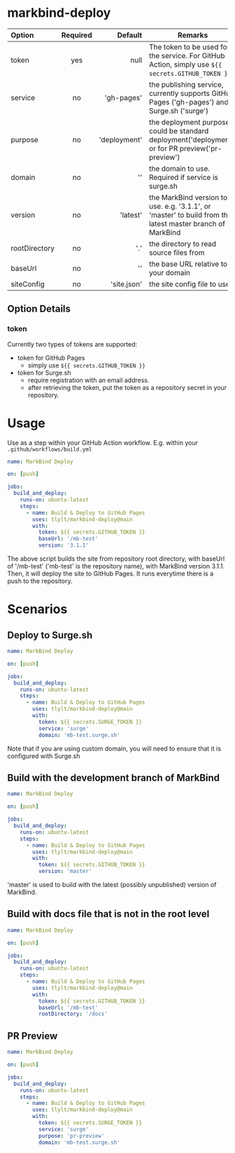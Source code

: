 # markbind-deploy

Option        | Required |      Default | Remarks
:-------------|:--------:|-------------:|----------------------------------------------------------------------------------------------------------
token         |   yes    |         null | The token to be used for the service. For GitHub Action, simply use `${{ secrets.GITHUB_TOKEN }}`.
service       |    no    |   'gh-pages' | the publishing service, currently supports GitHub Pages ('gh-pages') and Surge.sh ('surge')
purpose       |    no    | 'deployment' | the deployment purpose, could be standard deployment('deployment') or for PR preview('pr-preview')
domain        |    no    |           '' | the domain to use. Required if service is surge.sh
version       |    no    |     'latest' | the MarkBind version to use. e.g. '3.1.1', or 'master' to build from the latest master branch of MarkBind
rootDirectory |    no    |          '.' | the directory to read source files from
baseUrl       |    no    |           '' | the base URL relative to your domain
siteConfig    |    no    |  'site.json' | the site config file to use

## Option Details

### token
Currently two types of tokens are supported:
- token for GitHub Pages
  - simply use `${{ secrets.GITHUB_TOKEN }}`
- token for Surge.sh
  - require registration with an email address.
  - after retrieving the token, put the token as a repository secret in your repository.
# Usage
Use as a step within your GitHub Action workflow. E.g. within your `.github/workflows/build.yml`
```yaml
name: MarkBind Deploy

on: [push]

jobs: 
  build_and_deploy:
    runs-on: ubuntu-latest
    steps:
      - name: Build & Deploy to GitHub Pages
        uses: tlylt/markbind-deploy@main
        with:
          token: ${{ secrets.GITHUB_TOKEN }}
          baseUrl: '/mb-test'
          version: '3.1.1'
```
The above script builds the site from repository root directory, with baseUrl of '/mb-test' ('mb-test' is the repository name), with MarkBind version 3.1.1.
Then, it will deploy the site to GitHub Pages. It runs everytime there is a push to the repository.
# Scenarios
## Deploy to Surge.sh
```yaml
name: MarkBind Deploy

on: [push]

jobs: 
  build_and_deploy:
    runs-on: ubuntu-latest
    steps:
      - name: Build & Deploy to GitHub Pages
        uses: tlylt/markbind-deploy@main
        with:
          token: ${{ secrets.SURGE_TOKEN }}
          service: 'surge'
          domain: 'mb-test.surge.sh'
```
Note that if you are using custom domain, you will need to ensure that it is configured with Surge.sh

## Build with the development branch of MarkBind
```yaml
name: MarkBind Deploy

on: [push]

jobs: 
  build_and_deploy:
    runs-on: ubuntu-latest
    steps:
      - name: Build & Deploy to GitHub Pages
        uses: tlylt/markbind-deploy@main
        with:
          token: ${{ secrets.GITHUB_TOKEN }}
          version: 'master'
```
'master' is used to build with the latest (possibly unpublished) version of MarkBind.

## Build with docs file that is not in the root level
```yaml
name: MarkBind Deploy

on: [push]

jobs: 
  build_and_deploy:
    runs-on: ubuntu-latest
    steps:
      - name: Build & Deploy to GitHub Pages
        uses: tlylt/markbind-deploy@main
        with:
          token: ${{ secrets.GITHUB_TOKEN }}
          baseUrl: '/mb-test'
          rootDirectory: '/docs'
```

## PR Preview
```yaml
name: MarkBind Deploy

on: [push]

jobs: 
  build_and_deploy:
    runs-on: ubuntu-latest
    steps:
      - name: Build & Deploy to GitHub Pages
        uses: tlylt/markbind-deploy@main
        with:
          token: ${{ secrets.SURGE_TOKEN }}
          service: 'surge'
          purpose: 'pr-preview'
          domain: 'mb-test.surge.sh'
```
